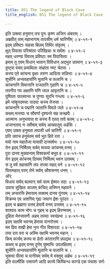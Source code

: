 ```yaml
---
title: 051 The legend of Black Cave
title_english: 051 The legend of Black Cave

---
```


<div class="audioEmbed"  caption="श्रीराम-हरिसीताराममूर्ति-घनपाठिभ्यां वचनम्" src="https://archive.org/download/Ramayana-recitation-Sriram-harisItArAmamUrti-Ghanapaati-v2/Kanda_4/Kanda_4_KSK-051-Swayam_Prabha_Vruthantha_Kathanam.mp3"></div>

इति उक्त्वा हनुमान् तत्र पुनः कृष्ण अजिन अंबराम् ।  
अब्रवीत् ताम् महाभागाम् तापसीम् धर्म चारिणीम् ॥ ४-५१-१  
इदम् प्रविष्टाः सहसा बिलम् तिमिर संवृतम् ।  
क्षुत् पिपासा परिश्रांताः परिखिन्नाः च सर्वशः ॥ ४-५१-२  
महत् धरण्या विवरम् प्रविष्टाः स्म पिपासिताः ।  
इमाम् तु एवम् विधान् भावान् विविधान् अद्भुत उपमान् ॥ ४-५१-३  
दृष्ट्वा वयम् प्रव्यथिताः संभ्रांता नष्ट चेतसः ।  
कस्य एते कांचना वृक्षाः तरुण आदित्य सन्निभाः ॥ ४-५१-४  
शुचीनि अभ्यवहार्याणि मूलानि च फलानि च ।  
कांचनानि विमानानि राजतानि गृहाणि च ॥ ४-५१-५  
तपनीय गव अक्षाणि मणि जाल आवृतानि च ।  
पुष्पिताः फालवन्तः च पुण्याः सुरभि गन्धयः ॥ ४-५१-६  
इमे जांबूनदमयाः पादपाः कस्य तेजसा ।  
कांचनानि च पद्मानि जातानि विमले जले ॥ ४-५१-७  
कथम् मत्स्याः च सौवर्णा दृश्यन्ते सह कच्छपैः ।  
आत्मानः अनुभावात् वा कस्य वै एतत् तपो बलम् ॥ ४-५१-८  
अजानताम् नः सर्वेषाम् सर्वम् आख्यातुम् अर्हसि ।  
एवम् उक्ता हनुमता तापसी धर्म चारिणी ॥ ४-५१-९  
प्रति उवाच हनूमंतम् सर्व भूत हिते रता ।  
मयो नाम महातेजा मायावी दानवर्षभः ॥ ४-५१-१०  
तेन इदम् निर्मितम् सर्वम् मायया कांचनम् वनम् ।  
पुरा दानव मुख्यानाम् विश्वकर्मा बभूव ह ॥ ४-५१-११  
येन इदम् कांचनम् दिव्यम् निर्मितम् भवन उत्तमम् ।  
स तु वर्ष सहस्राणि तपः तप्त्वा महत् वने ॥ ४-५१-१२  
पितामहात् वरम् लेभे सर्वम् औशसनम् धनम् ।  
ओर्  
विधाय सर्वम् बलवान् सर्व काम ईश्वरः तदा ॥ ४-५१-१३  
उवास सुखितः कालम् कंचित् अस्मिन् महावने ।  
तम् अप्सरसि हेमायाम् सक्तम् दानव पुंगवम् ॥ ४-५१-१४  
विक्रम्य एव अशनिम् गृह्य जघान ईशः पुरंदरः ।  
इदम् च ब्रह्मणा दत्तम् हेमायै वनम् उत्तमम् ॥ ४-५१-१५  
शाश्वतः काम भोगः च गृहम् च इदम् हिरण्मयम् ।  
दुहिता मेरुसावर्णेः अहम् तस्याः स्वयंप्रभा ॥ ४-५१-१६  
इदम् रक्षामि भवनम् हेमाया वानरोत्तम ।  
मम प्रिय सखी हेमा नृत्त गीत विशारदा ॥ ४-५१-१७  
तया दत्त वरा च अस्मि रक्षामि भवनम् महान् ।  
किम् कार्यम् कस्य वा हेतोः कांताराणि प्रपद्यथ ॥ ४-५१-१८  
कथम् च इदम् वनम् दुर्गम् युष्माभिः उपलक्षितम् ।  
शुचीनि अभ्यवहार्याणि मूलानि च फलानि च ।  
भुक्त्वा पीत्वा च पानीयम् सर्वम् मे वक्तुम् अर्हथ ॥ ४-५१-१९  
इति वाल्मीकि रामायणे आदि काव्ये किष्किन्ध काण्डे एक पंचाशः सर्गः